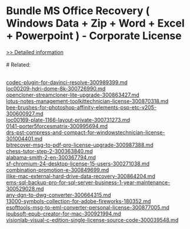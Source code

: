 # Bundle MS Office Recovery ( Windows Data + Zip + Word + Excel + Powerpoint ) - Corporate License
[>> Detailed information](https://secure.element5.com/esales/product.html?productid=300548368&affiliateid=200057808)<br/><br/># Related:

<br />[codec-plugin-for-davinci-resolve-300989399.md](https://github.com/downloadplanet/downloadplanet/blob/main/codec-plugin-for-davinci-resolve-300989399.md)<br />[loc00209-hdri-dome-8k-300726990.md](https://github.com/downloadplanet/downloadplanet/blob/main/loc00209-hdri-dome-8k-300726990.md)<br />[opencloner-streamcloner-lite-upgrade-300863427.md](https://github.com/downloadplanet/downloadplanet/blob/main/opencloner-streamcloner-lite-upgrade-300863427.md)<br />[lotus-notes-management-toolkittechnician-license-300870318.md](https://github.com/downloadplanet/downloadplanet/blob/main/lotus-notes-management-toolkittechnician-license-300870318.md)<br />[bee-brushes-for-photoshop-affinity-elements-psp-etc-v205-300600927.md](https://github.com/downloadplanet/downloadplanet/blob/main/bee-brushes-for-photoshop-affinity-elements-psp-etc-v205-300600927.md)<br />[loc00169-plate-1166-layout-private-300731273.md](https://github.com/downloadplanet/downloadplanet/blob/main/loc00169-plate-1166-layout-private-300731273.md)<br />[0141-porter5forcesmatrix-300995694.md](https://github.com/downloadplanet/downloadplanet/blob/main/0141-porter5forcesmatrix-300995694.md)<br />[drs-pst-compress-and-compact-for-windowstechnician-license-301004401.md](https://github.com/downloadplanet/downloadplanet/blob/main/drs-pst-compress-and-compact-for-windowstechnician-license-301004401.md)<br />[bitrecover-msg-to-pdf-pro-license-upgrade-300987388.md](https://github.com/downloadplanet/downloadplanet/blob/main/bitrecover-msg-to-pdf-pro-license-upgrade-300987388.md)<br />[chess-tutor-step-2-300363840.md](https://github.com/downloadplanet/downloadplanet/blob/main/chess-tutor-step-2-300363840.md)<br />[alabama-smith-2-en-300367794.md](https://github.com/downloadplanet/downloadplanet/blob/main/alabama-smith-2-en-300367794.md)<br />[sf-chromium-24-desktop-license-15-users-300271038.md](https://github.com/downloadplanet/downloadplanet/blob/main/sf-chromium-24-desktop-license-15-users-300271038.md)<br />[combination-promotion-e-300849699.md](https://github.com/downloadplanet/downloadplanet/blob/main/combination-promotion-e-300849699.md)<br />[ilike-mac-external-hard-drive-data-recovery-300864204.md](https://github.com/downloadplanet/downloadplanet/blob/main/ilike-mac-external-hard-drive-data-recovery-300864204.md)<br />[ems-sql-backup-pro-for-sql-server-business-1-year-maintenance-300529028.md](https://github.com/downloadplanet/downloadplanet/blob/main/ems-sql-backup-pro-for-sql-server-business-1-year-maintenance-300529028.md)<br />[any-dgn-to-dwg-converter-300664315.md](https://github.com/downloadplanet/downloadplanet/blob/main/any-dgn-to-dwg-converter-300664315.md)<br />[13000-symbols-collection-for-adobe-fireworks-180352.md](https://github.com/downloadplanet/downloadplanet/blob/main/13000-symbols-collection-for-adobe-fireworks-180352.md)<br />[esofttools-msg-to-eml-converter-personal-license-300877005.md](https://github.com/downloadplanet/downloadplanet/blob/main/esofttools-msg-to-eml-converter-personal-license-300877005.md)<br />[ipubsoft-epub-creator-for-mac-300921994.md](https://github.com/downloadplanet/downloadplanet/blob/main/ipubsoft-epub-creator-for-mac-300921994.md)<br />[visionlab-visual-c-edition-single-license-source-code-300039548.md](https://github.com/downloadplanet/downloadplanet/blob/main/visionlab-visual-c-edition-single-license-source-code-300039548.md)